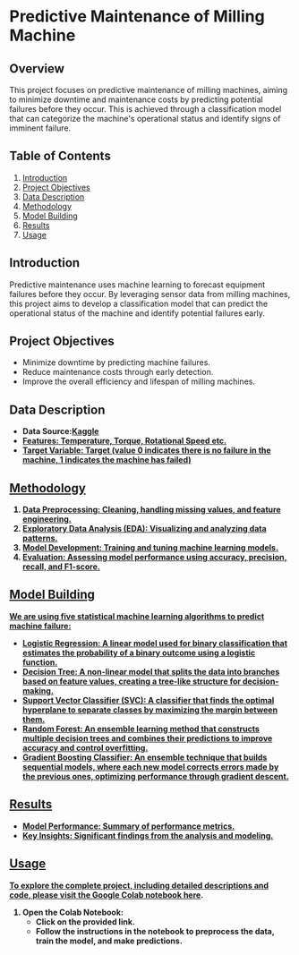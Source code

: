 
<h1>Predictive Maintenance of Milling Machine</h1>

<h2>Overview</h2>
<p>This project focuses on predictive maintenance of milling machines, aiming to minimize downtime and maintenance costs by predicting potential failures before they occur. This is achieved through a classification model that can categorize the machine's operational status and identify signs of imminent failure.</p>

<h2>Table of Contents</h2>
<ol>
    <li><a href="#introduction">Introduction</a></li>
    <li><a href="#project-objectives">Project Objectives</a></li>
    <li><a href="#data-description">Data Description</a></li>
    <li><a href="#methodology">Methodology</a></li>
    <li><a href="#model-building">Model Building</a></li>
    <li><a href="#results">Results</a></li>
    <li><a href="#usage">Usage</a></li>
</ol>

<h2 id="introduction">Introduction</h2>
<p>Predictive maintenance uses machine learning to forecast equipment failures before they occur. By leveraging sensor data from milling machines, this project aims to develop a classification model that can predict the operational status of the machine and identify potential failures early.</p>

<h2 id="project-objectives">Project Objectives</h2>
<ul>
    <li>Minimize downtime by predicting machine failures.</li>
    <li>Reduce maintenance costs through early detection.</li>
    <li>Improve the overall efficiency and lifespan of milling machines.</li>
</ul>

<h2 id="data-description">Data Description</h2>
<ul>
    <li><strong>Data Source:<a href = 'https://www.kaggle.com/datasets/shivamb/machine-predictive-maintenance-classification'>Kaggle</li>
    <li><strong>Features:</strong> Temperature, Torque, Rotational Speed etc.</li>
    <li><strong>Target Variable:</strong> Target (value 0 indicates there is no failure in the machine, 1 indicates the machine has failed)</li>
</ul>

<h2 id="methodology">Methodology</h2>
<ol>
    <li><strong>Data Preprocessing:</strong> Cleaning, handling missing values, and feature engineering.</li>
    <li><strong>Exploratory Data Analysis (EDA):</strong> Visualizing and analyzing data patterns.</li>
    <li><strong>Model Development:</strong> Training and tuning machine learning models.</li>
    <li><strong>Evaluation:</strong> Assessing model performance using accuracy, precision, recall, and F1-score.</li>
</ol>

<h2 id="model-building">Model Building</h2>
<p>We are using five statistical machine learning algorithms to predict machine failure:</p>
<ul>
    <li><strong>Logistic Regression:</strong> A linear model used for binary classification that estimates the probability of a binary outcome using a logistic function.</li>
    <li><strong>Decision Tree:</strong> A non-linear model that splits the data into branches based on feature values, creating a tree-like structure for decision-making.</li>
    <li><strong>Support Vector Classifier (SVC):</strong> A classifier that finds the optimal hyperplane to separate classes by maximizing the margin between them.</li>
    <li><strong>Random Forest:</strong> An ensemble learning method that constructs multiple decision trees and combines their predictions to improve accuracy and control overfitting.</li>
    <li><strong>Gradient Boosting Classifier:</strong> An ensemble technique that builds sequential models, where each new model corrects errors made by the previous ones, optimizing performance through gradient descent.</li>
</ul>

<h2 id="results">Results</h2>
<ul>
    <li><strong>Model Performance:</strong> Summary of performance metrics.</li>
    <li><strong>Key Insights:</strong> Significant findings from the analysis and modeling.</li>
</ul>

<h2 id="usage">Usage</h2>
<p>To explore the complete project, including detailed descriptions and code, please visit the Google Colab notebook <a href="https://github.com/Priy-Sharma/Predictive-Maintenance-of-milling-machine/blob/main/Predicitve_maintenance.ipynb">here</a>.</p>
<ol>
    <li><strong>Open the Colab Notebook:</strong>
        <ul>
            <li>Click on the provided link.</li>
            <li>Follow the instructions in the notebook to preprocess the data, train the model, and make predictions.</li>
        </ul>
    </li>
</ol>


